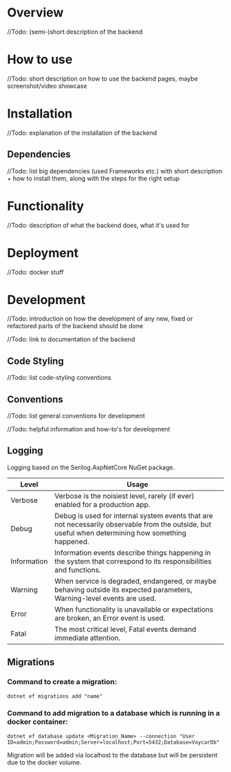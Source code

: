 # Overview
//Todo: (semi-)short description of the backend
# How to use
//Todo: short description on how to use the backend pages, maybe screenshot/video showcase
# Installation
//Todo: explanation of the installation of the backend
## Dependencies
//Todo: list big dependencies (used Frameworks etc.) with short description + how to install them, along with the steps for the right setup
# Functionality
//Todo: description of what the backend does, what it's used for
# Deployment
//Todo: docker stuff
# Development
//Todo: introduction on how the development of any new, fixed or refactored parts of the backend should be done

//Todo: link to documentation of the backend 
## Code Styling
//Todo: list code-styling conventions
## Conventions
//Todo: list general conventions for development

//Todo: helpful information and how-to's for development

## Logging
Logging based on the Serilog.AspNetCore NuGet package.

<table>
   <thead>
      <tr>
         <th>Level</th>
         <th>Usage</th>
      </tr>
   </thead>
   <tbody>
      <tr>
         <td>Verbose</td>
         <td>Verbose is the noisiest level, rarely (if ever) enabled for a production app.</td>
      </tr>
      <tr>
         <td>Debug</td>
         <td>Debug is used for internal system events that are not necessarily observable from the outside, but useful when determining how something happened.</td>
      </tr>
      <tr>
         <td>Information</td>
         <td>Information events describe things happening in the system that correspond to its responsibilities and functions.</td>
      </tr>
      <tr>
         <td>Warning</td>
         <td>When service is degraded, endangered, or maybe behaving outside its expected parameters, Warning-level events are used.</td>
      </tr>
      <tr>
         <td>Error</td>
         <td>When functionality is unavailable or expectations are broken, an Error event is used.</td>
      </tr>
      <tr>
         <td>Fatal</td>
         <td>The most critical level, Fatal events demand immediate attention.</td>
      </tr>
   </tbody>
</table>

## Migrations
### Command to create a migration: 
 `dotnet ef migrations add "name"`

### Command to add migration to a database which is running in a docker container: 

`dotnet ef database update <Migration_Name> --connection "User ID=admin;Password=admin;Server=localhost;Port=5432;Database=VoycarDb"`

Migration will be added via localhost to the database but will be persistent due to the docker volume.

